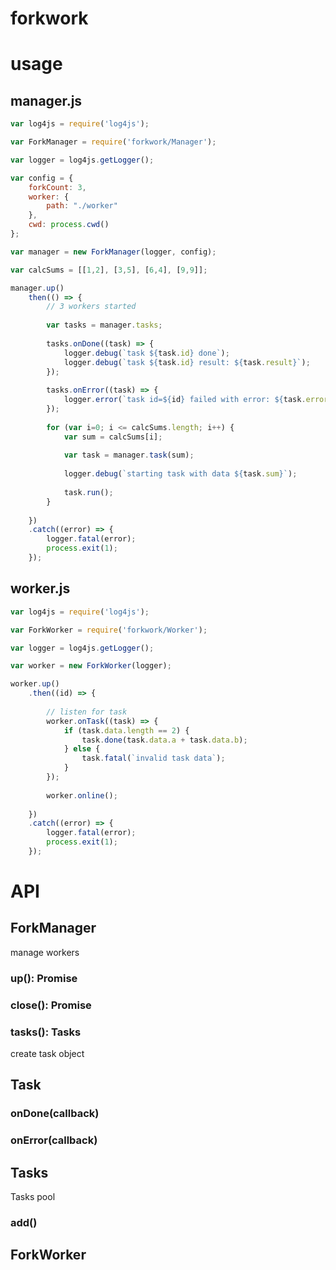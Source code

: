 # forkwork

# usage

## manager.js

```js
var log4js = require('log4js');

var ForkManager = require('forkwork/Manager');

var logger = log4js.getLogger();

var config = {
    forkCount: 3,
    worker: {
        path: "./worker"
    },
    cwd: process.cwd()
};

var manager = new ForkManager(logger, config);

var calcSums = [[1,2], [3,5], [6,4], [9,9]];

manager.up()
	then(() => {	
		// 3 workers started
		
		var tasks = manager.tasks;
		
		tasks.onDone((task) => {
			logger.debug(`task ${task.id} done`);
			logger.debug(`task ${task.id} result: ${task.result}`);
		});
		
		tasks.onError((task) => {
			logger.error(`task id=${id} failed with error: ${task.error.message}`);
		});
		
		for (var i=0; i <= calcSums.length; i++) {
			var sum = calcSums[i];
			
			var task = manager.task(sum);
			
			logger.debug(`starting task with data ${task.sum}`);
			
			task.run();
		}
		
	})
	.catch((error) => {
		logger.fatal(error);
		process.exit(1);
	});


```

## worker.js
```js
var log4js = require('log4js');

var ForkWorker = require('forkwork/Worker');

var logger = log4js.getLogger();

var worker = new ForkWorker(logger);

worker.up()
	.then((id) => {
	
		// listen for task
		worker.onTask((task) => {
			if (task.data.length == 2) {	
				task.done(task.data.a + task.data.b);
			} else {
				task.fatal(`invalid task data`);
			}
		});
	
		worker.online();
	
	})
	.catch((error) => {
		logger.fatal(error);
		process.exit(1);
	});
```



# API

## ForkManager

manage workers

### up(): Promise

### close(): Promise

### tasks(): Tasks


create task object

## Task

### onDone(callback)

### onError(callback)

## Tasks

Tasks pool

### add()

## ForkWorker


